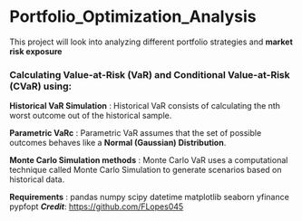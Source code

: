 # Portfolio_Optimization_Analysis
This project will look into analyzing different portfolio strategies and **market risk exposure**


### Calculating Value-at-Risk (VaR) and Conditional Value-at-Risk (CVaR) using:

**Historical VaR Simulation**
: Historical VaR consists of calculating the nth worst outcome out of the historical sample.

**Parametric VaRc**
: Parametric VaR assumes that the set of possible outcomes behaves like a **Normal (Gaussian) Distribution**.

**Monte Carlo Simulation methods**
: Monte Carlo VaR uses a computational technique called Monte Carlo Simulation to generate scenarios based on historical data.

**Requirements**
:  pandas
numpy
scipy
datetime
matplotlib
seaborn
yfinance
pypfopt
***Credit***: https://github.com/FLopes045
